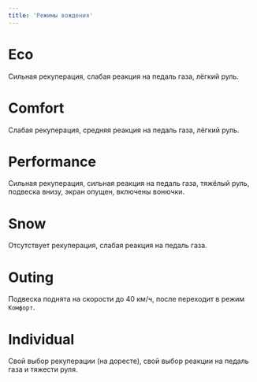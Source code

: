 ```yaml
---
title: 'Режимы вождения'
---
```


# Eco

Сильная рекуперация, слабая реакция на педаль газа, лёгкий руль.

# Comfort

Слабая рекуперация, средняя реакция на педаль газа, лёгкий руль.

# Performance

Сильная рекуперация, сильная реакция на педаль газа, тяжёлый руль, подвеска внизу, экран опущен, включены вонючки.

# Snow

Отсутствует рекуперация, слабая реакция на педаль газа.

# Outing

Подвеска поднята на скорости до 40 км/ч, после переходит в режим `Комфорт`.

# Individual

Свой выбор рекуперации (на доресте), свой выбор реакции на педаль газа и тяжести руля.
